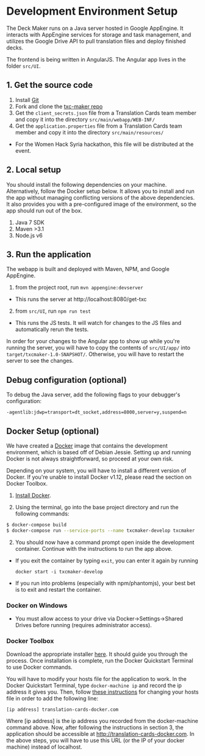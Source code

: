 # Development Environment Setup

The Deck Maker runs on a Java server hosted in Google AppEngine. It interacts with AppEngine services for storage and task management, and utilizes the Google Drive API to pull translation files and deploy finished decks.

The frontend is being written in AngularJS. The Angular app lives in the folder `src/UI`.

## 1. Get the source code

1. Install [Git](https://git-scm.com/book/en/v2/Getting-Started-Installing-Git)
2. Fork and clone the [txc-maker repo](https://github.com/translation-cards/txc-maker.git)
3. Get the `client_secrets.json` file from a Translation Cards team member and copy it into the directory `src/main/webapp/WEB-INF/`
4. Get the `application.properties` file from a Translation Cards team member and copy it into the directory `src/main/resources/`
 * For the Women Hack Syria hackathon, this file will be distributed at the event.

## 2. Local setup

You should install the following dependencies on your machine. Alternatively, follow the Docker setup below. It allows you to install and run the app without managing conflicting versions of the above dependencies. It also provides you with a pre-configured image of the environment, so the app should run out of the box.

1. Java 7 SDK
2. Maven >3.1
3. Node.js v6

## 3. Run the application

The webapp is built and deployed with Maven, NPM, and Google AppEngine.

1. from the project root, run `mvn appengine:devserver`
  * This runs the server at http://localhost:8080/get-txc
2. from `src/UI`, run `npm run test`
  * This runs the JS tests. It will watch for changes to the JS files and automatically rerun the tests.

In order for your changes to the Angular app to show up while you're running the server, you will have to copy the contents of `src/UI/app/` into `target/txcmaker-1.0-SNAPSHOT/`. Otherwise, you will have to restart the server to see the changes.

## Debug configuration (optional)

To debug the Java server, add the following flags to your debugger's configuration:

`-agentlib:jdwp=transport=dt_socket,address=8000,server=y,suspend=n`

## Docker Setup (optional)

We have created a [Docker](https://www.docker.com/what-docker) image that contains the development environment, which is based off of Debian Jessie. Setting up and running Docker is not always straightforward, so proceed at your own risk.

Depending on your system, you will have to install a different version of Docker. If you're unable to install Docker v1.12, please read the section on Docker Toolbox.

1. [Install Docker](https://docs.docker.com/engine/installation/).

1. Using the terminal, go into the base project directory and run the following commands:

  ```bash
  $ docker-compose build
  $ docker-compose run --service-ports --name txcmaker-develop txcmaker
  ```

2. You should now have a command prompt open inside the development container. Continue with the instructions to run the app above.
  * If you exit the container by typing `exit`, you can enter it again by running

    `docker start -i txcmaker-develop`

  * If you run into problems (especially with npm/phantomjs), your best bet is to exit and restart the container.

### Docker on Windows

* You must allow access to your drive via Docker->Settings->Shared Drives before running (requires administrator access).

### Docker Toolbox

Download the appropriate installer [here](https://www.docker.com/products/docker-toolbox). It should guide you through the process. Once installation is complete, run the Docker Quickstart Terminal to use Docker commands.

You will have to modify your hosts file for the application to work. In the Docker Quickstart Terminal, type `docker-machine ip` and record the ip address it gives you. Then, follow [these instructions](https://support.rackspace.com/how-to/modify-your-hosts-file/) for changing your hosts file in order to add the following line:

  `[ip address] translation-cards-docker.com`

Where [ip address] is the ip address you recorded from the docker-machine command above. Now, after following the instructions in section 3, the application should be accessible at http://translation-cards-docker.com. In the above steps, you will have to use this URL (or the IP of your docker machine) instead of localhost.
